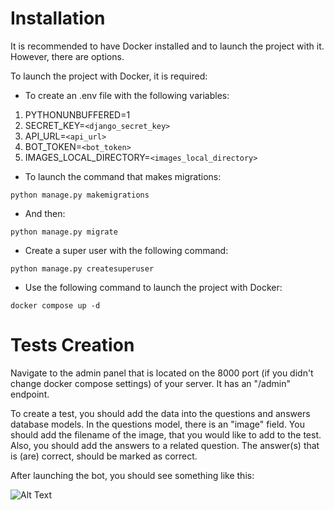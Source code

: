 # Installation

It is recommended to have Docker installed and to launch the project with it. However, there are options.

To launch the project with Docker, it is required:

- To create an .env file with the following variables:
1. PYTHONUNBUFFERED=1
2. SECRET_KEY=`<django_secret_key>`
3. API_URL=`<api_url>`
4. BOT_TOKEN=`<bot_token>`
5. IMAGES_LOCAL_DIRECTORY=`<images_local_directory>`
- To launch the command that makes migrations:
```
python manage.py makemigrations
```
- And then:
```
python manage.py migrate
```
- Create a super user with the following command:
```
python manage.py createsuperuser
```
- Use the following command to launch the project with Docker:
```
docker compose up -d
```

# Tests Creation

Navigate to the admin panel that is located on the 8000 port (if you didn't change docker compose settings) of your server. It has an "/admin" endpoint.

To create a test, you should add the data into the questions and answers database models. In the questions model, there is an "image" field. You should add the filename of the image, that you would like to add to the test. Also, you should add the answers to a related question. The answer(s) that is (are) correct, should be marked as correct.

After launching the bot, you should see something like this:

![Alt Text](art_game.gif)